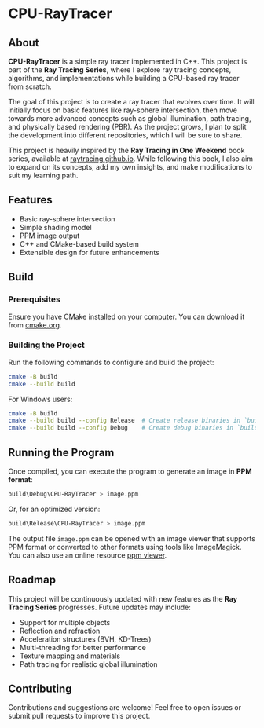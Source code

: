 # CPU-RayTracer

## About
**CPU-RayTracer** is a simple ray tracer implemented in C++. This project is part of the **Ray Tracing Series**, where I explore ray tracing concepts, algorithms, and implementations while building a CPU-based ray tracer from scratch.

The goal of this project is to create a ray tracer that evolves over time. It will initially focus on basic features like ray-sphere intersection, then move towards more advanced concepts such as global illumination, path tracing, and physically based rendering (PBR). As the project grows, I plan to split the development into different repositories, which I will be sure to share.

This project is heavily inspired by the **Ray Tracing in One Weekend** book series, available at [raytracing.github.io](https://raytracing.github.io/). While following this book, I also aim to expand on its concepts, add my own insights, and make modifications to suit my learning path.

## Features
- Basic ray-sphere intersection
- Simple shading model
- PPM image output
- C++ and CMake-based build system
- Extensible design for future enhancements

## Build
### Prerequisites
Ensure you have CMake installed on your computer. You can download it from [cmake.org](https://cmake.org/download/).

### Building the Project
Run the following commands to configure and build the project:

```sh
cmake -B build
cmake --build build
```

For Windows users:
```sh
cmake -B build
cmake --build build --config Release  # Create release binaries in `build\Release`
cmake --build build --config Debug    # Create debug binaries in `build\Debug`
```

## Running the Program
Once compiled, you can execute the program to generate an image in **PPM format**:

```sh
build\Debug\CPU-RayTracer > image.ppm
```

Or, for an optimized version:

```sh
build\Release\CPU-RayTracer > image.ppm
```

The output file `image.ppm` can be opened with an image viewer that supports PPM format or converted to other formats using tools like ImageMagick. You can also use an online resource [ppm viewer](https://www.cs.rhodes.edu/welshc/COMP141_F16/ppmReader.html).

## Roadmap
This project will be continuously updated with new features as the **Ray Tracing Series** progresses. Future updates may include:
- Support for multiple objects
- Reflection and refraction
- Acceleration structures (BVH, KD-Trees)
- Multi-threading for better performance
- Texture mapping and materials
- Path tracing for realistic global illumination

## Contributing
Contributions and suggestions are welcome! Feel free to open issues or submit pull requests to improve this project.
